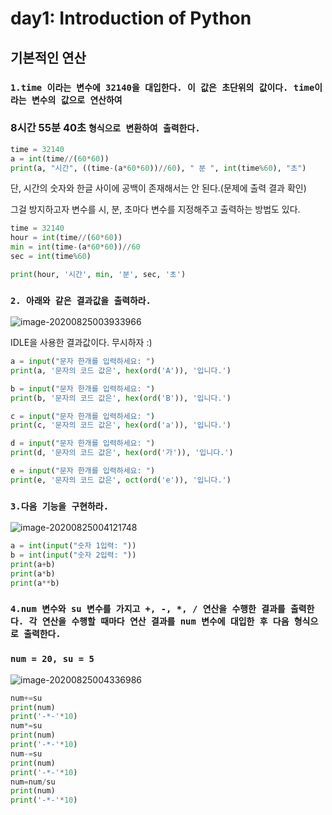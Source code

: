 # day1: Introduction of Python

 ## 기본적인 연산

### `1.time 이라는 변수에 32140을 대입한다. 이 값은 초단위의 값이다. time이라는 변수의 값으로 연산하여 `

### **8시간 55분 40초** `형식으로 변환하여 출력한다.`

```python
time = 32140
a = int(time//(60*60))
print(a, "시간", ((time-(a*60*60))//60), " 분 ", int(time%60), "초")
```

단, 시간의 숫자와 한글 사이에 공백이 존재해서는 안 된다.(문제에 출력 결과 확인)

그걸 방지하고자 변수를 시, 분, 초마다 변수를 지정해주고 출력하는 방법도 있다.

```python
time = 32140
hour = int(time//(60*60))
min = int(time-(a*60*60))//60
sec = int(time%60)

print(hour, '시간', min, '분', sec, '초')
```



### `2. 아래와 같은 결과값을 출력하라.`

![image-20200825003933966](C:\Users\juhee\AppData\Roaming\Typora\typora-user-images\image-20200825003933966.png)

IDLE을 사용한 결과값이다. 무시하자 :)

```python
a = input("문자 한개를 입력하세요: ")
print(a, '문자의 코드 값은', hex(ord('A')), '입니다.')

b = input("문자 한개를 입력하세요: ")
print(b, '문자의 코드 값은', hex(ord('B')), '입니다.')

c = input("문자 한개를 입력하세요: ")
print(c, '문자의 코드 값은', hex(ord('a')), '입니다.')

d = input("문자 한개를 입력하세요: ")
print(d, '문자의 코드 값은', hex(ord('가')), '입니다.')

e = input("문자 한개를 입력하세요: ")
print(e, '문자의 코드 값은', oct(ord('e')), '입니다.')

```



### `3.다음 기능을 구현하라. `

![image-20200825004121748](C:\Users\juhee\AppData\Roaming\Typora\typora-user-images\image-20200825004121748.png)

```python
a = int(input("숫자 1입력: "))
b = int(input("숫자 2입력: "))
print(a+b)
print(a*b)
print(a**b)
```



### `4.num 변수와 su 변수를 가지고 +, -, *, / 연산을 수행한 결과를 출력한다. 각 연산을 수행할 때마다 연산 결과를 num 변수에 대입한 후 다음 형식으로 출력한다. `

### `num = 20, su = 5`

![image-20200825004336986](C:\Users\juhee\AppData\Roaming\Typora\typora-user-images\image-20200825004336986.png)

```python
num+=su
print(num)
print('-*-'*10)
num*=su
print(num)
print('-*-'*10)
num-=su
print(num)
print('-*-'*10)
num=num/su
print(num)
print('-*-'*10)
```

